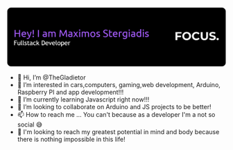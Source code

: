![Header](./github-header-banner.png)

- 👋 Hi, I’m @TheGladietor
- 👀 I’m interested in cars,computers, gaming,web development, Arduino, Raspberry PI and app development!!!
- 🌱 I’m currently learning Javascript right now!!!
- 💞️ I’m looking to collaborate on Arduino and JS projects to be better!
- 📫 How to reach me ... You can't because as a developer I'm a not so social 😅
- 🦾 I'm looking to reach my greatest potential in mind and body because there is nothing impossible in this life!

<!---
TheGladietor/TheGladietor is a ✨ special ✨ repository because its `README.md` (this file) appears on your GitHub profile.
You can click the Preview link to take a look at your changes.
--->

